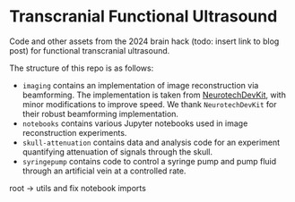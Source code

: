 # Transcranial Functional Ultrasound

Code and other assets from the 2024 brain hack (todo: insert link to blog post) for functional transcranial ultrasound.

The structure of this repo is as follows:
- `imaging` contains an implementation of image reconstruction via beamforming. The implementation is taken from [NeurotechDevKit](https://github.com/agencyenterprise/neurotechdevkit), with minor modifications to improve speed. We thank `NeurotechDevKit` for their robust beamforming implementation.
- `notebooks` contains various Jupyter notebooks used in image reconstruction experiments.
- `skull-attenuation` contains data and analysis code for an experiment quantifying attenuation of signals through the skull.
- `syringepump` contains code to control a syringe pump and pump fluid through an artificial vein at a controlled rate.

root -> utils and fix notebook imports
